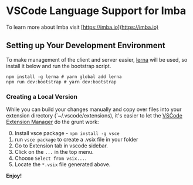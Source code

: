# VSCode Language Support for Imba

To learn more about Imba visit [https://imba.io](https://imba.io)

## Setting up Your Development Environment

To make management of the client and server easier, [lerna][l] will be used, so
install it below and run the bootstrap script.

```
npm install -g lerna # yarn global add lerna
npm run dev:bootstrap # yarn dev:bootstrap
```

###  Creating a Local Version

While you can build your changes manually and copy over files into your
extension directory (`~/.vscode/extensions), it's easier to let the [VSCode
Extension Manager][vem] do the grunt work:

0. Install vsce package - `npm install -g vsce`
0. run `vsce package` to create a .vsix file in your folder
0. Go to Extension tab in vscode sidebar. 
0. Click on the `...` in the top menu. 
0. Choose `Select from vsix...`. 
0. Locate the `*.vsix` file generated above.

**Enjoy!**

[l]: https://lerna.js.org/
[vem]: https://www.npmjs.com/package/vsce
